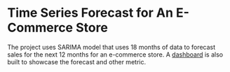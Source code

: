 # Time Series Forecast for An E-Commerce Store 
The project uses SARIMA model that uses 18 months of data to forecast sales for the next 12 months for an e-commerce store.
A [dashboard](https://public.tableau.com/app/profile/leo.li2227/viz/E-commerceSalesDashboard_17231509371580/Overview) is also built to showcase the forecast and other metric. 
